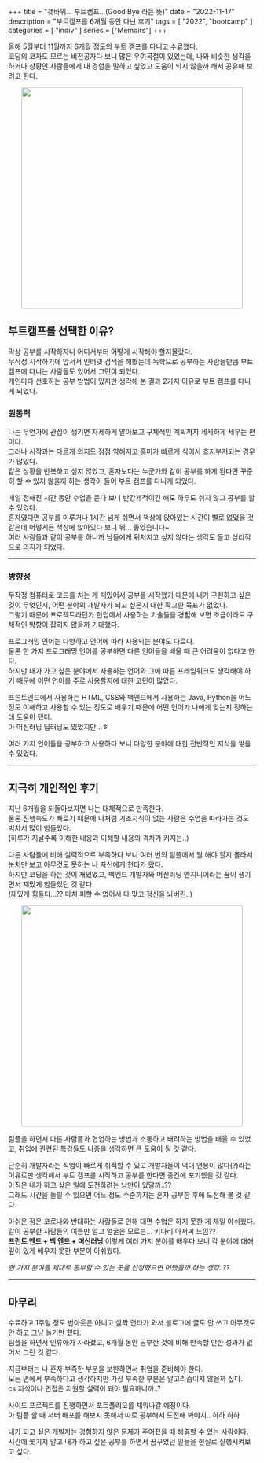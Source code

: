 +++
title = "갯바위... 부트캠프.. (Good Bye 라는 뜻)"
date = "2022-11-17"
description = "부트캠프를 6개월 동안 다닌 후기"
tags = [
    "2022",
    "bootcamp"
]
categories = [
    "indiv"
]
series = ["Memoirs"]
+++

올해 5월부터 11월까지 6개월 정도의 부트 캠프를 다니고 수료했다. <br> 코딩의 코자도 모르는 비전공자다 보니 많은 우여곡절이 있었는데, 나와 비슷한 생각을 하거나 상황인 사람들에게 내 경험을 말하고 싶었고 도움이 되지 않을까 해서 공유해 보려고 한다.

<p align="center"><img src="https://github.com/kmseunh/blog/assets/105186724/63dbc0ec-ce2f-428e-bb7a-5f8ddbcec04e" width="450"></p>

<!--more-->

## 부트캠프를 선택한 이유?

막상 공부를 시작하자니 어디서부터 어떻게 시작해야 할지몰랐다. <br> 무작정 시작하기에 앞서서 인터넷 검색을 해봤는데 독학으로 공부하는 사람들만큼 부트 캠프에 다니는 사람들도 있어서 고민이 되었다. <br> 개인마다 선호하는 공부 방법이 있지만 생각해 본 결과 2가지 이유로 부트 캠프를 다니게 되었다.

### 원동력

나는 무언가에 관심이 생기면 자세하게 알아보고 구체적인 계획까지 세세하게 세우는 편이다. <br> 그러나 시작과는 다르게 의지도 점점 약해지고 흥미가 빠르게 식어서 흐지부지되는 경우가 많았다. <br> 같은 상황을 반복하고 싶지 않았고, 혼자보다는 누군가와 같이 공부를 하게 된다면 꾸준히 할 수 있지 않을까 하는 생각이 들어 부트 캠프를 다니게 되었다.

매일 정해진 시간 동안 수업을 듣다 보니 반강제적이긴 해도 하루도 쉬지 않고 공부를 할 수 있었다. <br> 혼자였다면 공부를 미루거나 1시간 넘게 쉬면서 책상에 앉아있는 시간이 별로 없었을 것 같은데 어떻게든 책상에 앉아있다 보니 뭐... 좋았습니다~ <br> 여러 사람들과 같이 공부를 하니까 남들에게 뒤처지고 싶지 않다는 생각도 들고 심리적으로 의지가 되었다.

<hr>

### 방향성

무작정 컴퓨터로 코드를 치는 게 재밌어서 공부를 시작했기 때문에 내가 구현하고 싶은 것이 무엇인지, 어떤 분야의 개발자가 되고 싶은지 대한 확고한 목표가 없었다. <br> 그렇기 때문에 프로젝트라던가 현업에서 사용하는 기술들을 경험해 보면 조금이라도 구체적인 방향이 잡히지 않을까 기대했다.

프로그래밍 언어는 다양하고 언어에 따라 사용되는 분야도 다르다. <br> 물론 한 가지 프로그래밍 언어를 공부하면 다른 언어들을 배울 때 큰 어려움이 없다고 한다. <br> 하지만 내가 가고 싶은 분야에서 사용하는 언어와 그에 따른 프레임워크도 생각해야 하기 때문에 어떤 언어를 주로 사용할지에 대한 고민이 많았다.

프론트엔드에서 사용하는 HTML, CSS와 백엔드에서 사용하는 Java, Python을 어느 정도 이해하고 사용할 수 있는 정도로 배우기 때문에 어떤 언어가 나에게 맞는지 정하는 데 도움이 됐다. <br> 아 머신러닝 딥러닝도 있었지만...ㅎ

여러 가지 언어들을 공부하고 사용하다 보니 다양한 분야에 대한 전반적인 지식을 쌓을 수 있었다.

<hr>

## 지극히 개인적인 후기

지난 6개월을 되돌아보자면 나는 대체적으로 만족한다. <br> 물론 진행속도가 빠르기 때문에 나처럼 기초지식이 없는 사람은 수업을 따라가는 것도 벅차서 많이 힘들었다. <br>(하루가 지날수록 이해한 내용과 이해할 내용의 격차가 커지는..)

다른 사람들에 비해 실력적으로 부족하다 보니 여러 번의 팀플에서 뭘 해야 할지 몰라서 눈치만 보고 아무것도 못하는 나 자신에게 현타가 왔다. <br> 하지만 코딩을 하는 것이 재밌었고, 백엔드 개발자와 머신러닝 엔지니어라는 꿈이 생기면서 재밌게 힘들었던 것 같다. <br>(재밌게 힘들다...?? 마치 피할 수 없어서 다 맞고 정신을 놔버린..)

<p align="center"><img src="https://github.com/user-attachments/assets/3a64509d-20e5-4a01-b582-fcf0edcb1c88" width="450"></p>

팀플을 하면서 다른 사람들과 협업하는 방법과 소통하고 배려하는 방법을 배울 수 있었고, 취업에 관련된 특강들도 나중을 생각하면 큰 도움이 될 것 같다.

단순히 개발자라는 직업이 빠르게 취직할 수 있고 개발자들이 억대 연봉이 많다(?)라는 이유로만 생각해서 부트 캠프를 시작하고 공부를 한다면 중간에 포기했을 것 같다. <br> 아직은 내가 하고 싶은 일에 도전하려는 낭만이 있달까..?? <br> 그래도 시간을 돌릴 수 있으면 어느 정도 수준까지는 혼자 공부한 후에 도전해 볼 것 같다.

아쉬운 점은 코로나와 반대하는 사람들로 인해 대면 수업은 하지 못한 게 제일 아쉬웠다. <br> 같이 공부한 사람들의 이름만 알고 얼굴은 모르는... 키다리 아저씨 느낌?? <br> **프런트 엔드 + 백 엔드 + 머신러닝** 이렇게 여러 가지 분야를 배우다 보니 각 분야에 대해 깊이 있게 배우지 못한 부분이 아쉬웠다.

_한 가지 분야를 제대로 공부할 수 있는 곳을 신청했으면 어땠을까 하는 생각..??_

<hr>

## 마무리

수료하고 1주일 정도 번아웃은 아니고 살짝 연타가 와서 블로그에 글도 안 쓰고 아무것도 안 하고 그냥 놀기만 했다. <br> 팀플을 하면서 인류애가 사라졌고, 6개월 동안 공부한 것에 비해 만족할 만한 성과가 없어서 그런 것 같다.

지금부터는 나 혼자 부족한 부분을 보완하면서 취업을 준비해야 한다. <br> 모든 면에서 부족하다고 생각하지만 가장 부족한 부분은 알고리즘이지 않을까 싶다. <br> cs 지식이나 면접은 지원할 실력이 돼야 필요하니까..?

사이드 프로젝트를 진행하면서 포트폴리오를 채워나갈 예정이다. <br> 아 팀플 할 때 서버 배포를 해보지 못해서 따로 공부해서 도전해 봐야지.. 하하 하하

내가 되고 싶은 개발자는 경험하지 않은 문제가 주어졌을 때 해결할 수 있는 사람이다. <br> 시간에 쫓기지 말고 내가 하고 싶은 공부를 하면서 꿈꾸었던 일들을 현실로 실행시켜보고 싶다.
